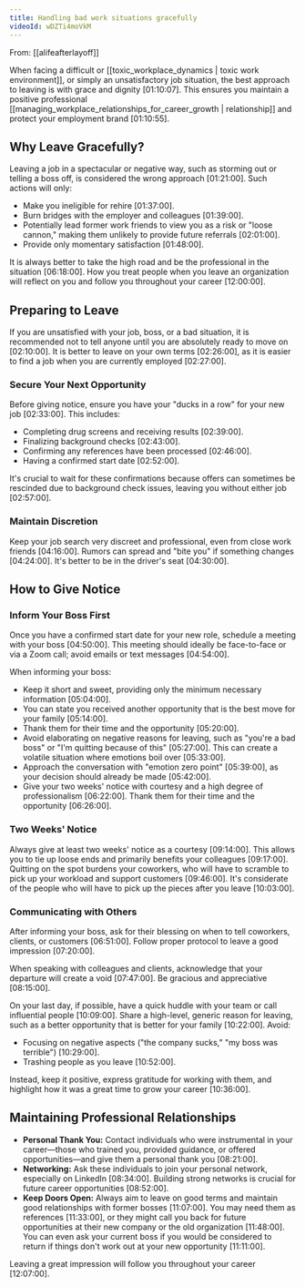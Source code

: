 ```yaml
---
title: Handling bad work situations gracefully
videoId: wDZTi4moVkM
---
```


From: [[alifeafterlayoff]] <br/> 

When facing a difficult or [[toxic_workplace_dynamics | toxic work environment]], or simply an unsatisfactory job situation, the best approach to leaving is with grace and dignity <a class="yt-timestamp" data-t="01:10:07">[01:10:07]</a>. This ensures you maintain a positive professional [[managing_workplace_relationships_for_career_growth | relationship]] and protect your employment brand <a class="yt-timestamp" data-t="01:10:55">[01:10:55]</a>.

## Why Leave Gracefully?

Leaving a job in a spectacular or negative way, such as storming out or telling a boss off, is considered the wrong approach <a class="yt-timestamp" data-t="01:21:00">[01:21:00]</a>. Such actions will only:
*   Make you ineligible for rehire <a class="yt-timestamp" data-t="01:37:00">[01:37:00]</a>.
*   Burn bridges with the employer and colleagues <a class="yt-timestamp" data-t="01:39:00">[01:39:00]</a>.
*   Potentially lead former work friends to view you as a risk or "loose cannon," making them unlikely to provide future referrals <a class="yt-timestamp" data-t="02:01:00">[02:01:00]</a>.
*   Provide only momentary satisfaction <a class="yt-timestamp" data-t="01:48:00">[01:48:00]</a>.

It is always better to take the high road and be the professional in the situation <a class="yt-timestamp" data-t="06:18:00">[06:18:00]</a>. How you treat people when you leave an organization will reflect on you and follow you throughout your career <a class="yt-timestamp" data-t="12:00:00">[12:00:00]</a>.

## Preparing to Leave

If you are unsatisfied with your job, boss, or a bad situation, it is recommended not to tell anyone until you are absolutely ready to move on <a class="yt-timestamp" data-t="02:10:00">[02:10:00]</a>. It is better to leave on your own terms <a class="yt-timestamp" data-t="02:26:00">[02:26:00]</a>, as it is easier to find a job when you are currently employed <a class="yt-timestamp" data-t="02:27:00">[02:27:00]</a>.

### Secure Your Next Opportunity

Before giving notice, ensure you have your "ducks in a row" for your new job <a class="yt-timestamp" data-t="02:33:00">[02:33:00]</a>. This includes:
*   Completing drug screens and receiving results <a class="yt-timestamp" data-t="02:39:00">[02:39:00]</a>.
*   Finalizing background checks <a class="yt-timestamp" data-t="02:43:00">[02:43:00]</a>.
*   Confirming any references have been processed <a class="yt-timestamp" data-t="02:46:00">[02:46:00]</a>.
*   Having a confirmed start date <a class="yt-timestamp" data-t="02:52:00">[02:52:00]</a>.

It's crucial to wait for these confirmations because offers can sometimes be rescinded due to background check issues, leaving you without either job <a class="yt-timestamp" data-t="02:57:00">[02:57:00]</a>.

### Maintain Discretion

Keep your job search very discreet and professional, even from close work friends <a class="yt-timestamp" data-t="04:16:00">[04:16:00]</a>. Rumors can spread and "bite you" if something changes <a class="yt-timestamp" data-t="04:24:00">[04:24:00]</a>. It's better to be in the driver's seat <a class="yt-timestamp" data-t="04:30:00">[04:30:00]</a>.

## How to Give Notice

### Inform Your Boss First

Once you have a confirmed start date for your new role, schedule a meeting with your boss <a class="yt-timestamp" data-t="04:50:00">[04:50:00]</a>. This meeting should ideally be face-to-face or via a Zoom call; avoid emails or text messages <a class="yt-timestamp" data-t="04:54:00">[04:54:00]</a>.

When informing your boss:
*   Keep it short and sweet, providing only the minimum necessary information <a class="yt-timestamp" data-t="05:04:00">[05:04:00]</a>.
*   You can state you received another opportunity that is the best move for your family <a class="yt-timestamp" data-t="05:14:00">[05:14:00]</a>.
*   Thank them for their time and the opportunity <a class="yt-timestamp" data-t="05:20:00">[05:20:00]</a>.
*   Avoid elaborating on negative reasons for leaving, such as "you're a bad boss" or "I'm quitting because of this" <a class="yt-timestamp" data-t="05:27:00">[05:27:00]</a>. This can create a volatile situation where emotions boil over <a class="yt-timestamp" data-t="05:33:00">[05:33:00]</a>.
*   Approach the conversation with "emotion zero point" <a class="yt-timestamp" data-t="05:39:00">[05:39:00]</a>, as your decision should already be made <a class="yt-timestamp" data-t="05:42:00">[05:42:00]</a>.
*   Give your two weeks' notice with courtesy and a high degree of professionalism <a class="yt-timestamp" data-t="06:22:00">[06:22:00]</a>. Thank them for their time and the opportunity <a class="yt-timestamp" data-t="06:26:00">[06:26:00]</a>.

### Two Weeks' Notice

Always give at least two weeks' notice as a courtesy <a class="yt-timestamp" data-t="09:14:00">[09:14:00]</a>. This allows you to tie up loose ends and primarily benefits your colleagues <a class="yt-timestamp" data-t="09:17:00">[09:17:00]</a>. Quitting on the spot burdens your coworkers, who will have to scramble to pick up your workload and support customers <a class="yt-timestamp" data-t="09:46:00">[09:46:00]</a>. It's considerate of the people who will have to pick up the pieces after you leave <a class="yt-timestamp" data-t="10:03:00">[10:03:00]</a>.

### Communicating with Others

After informing your boss, ask for their blessing on when to tell coworkers, clients, or customers <a class="yt-timestamp" data-t="06:51:00">[06:51:00]</a>. Follow proper protocol to leave a good impression <a class="yt-timestamp" data-t="07:20:00">[07:20:00]</a>.

When speaking with colleagues and clients, acknowledge that your departure will create a void <a class="yt-timestamp" data-t="07:47:00">[07:47:00]</a>. Be gracious and appreciative <a class="yt-timestamp" data-t="08:15:00">[08:15:00]</a>.

On your last day, if possible, have a quick huddle with your team or call influential people <a class="yt-timestamp" data-t="10:09:00">[10:09:00]</a>. Share a high-level, generic reason for leaving, such as a better opportunity that is better for your family <a class="yt-timestamp" data-t="10:22:00">[10:22:00]</a>. Avoid:
*   Focusing on negative aspects ("the company sucks," "my boss was terrible") <a class="yt-timestamp" data-t="10:29:00">[10:29:00]</a>.
*   Trashing people as you leave <a class="yt-timestamp" data-t="10:52:00">[10:52:00]</a>.

Instead, keep it positive, express gratitude for working with them, and highlight how it was a great time to grow your career <a class="yt-timestamp" data-t="10:36:00">[10:36:00]</a>.

## Maintaining Professional Relationships

*   **Personal Thank You:** Contact individuals who were instrumental in your career—those who trained you, provided guidance, or offered opportunities—and give them a personal thank you <a class="yt-timestamp" data-t="08:21:00">[08:21:00]</a>.
*   **Networking:** Ask these individuals to join your personal network, especially on LinkedIn <a class="yt-timestamp" data-t="08:34:00">[08:34:00]</a>. Building strong networks is crucial for future career opportunities <a class="yt-timestamp" data-t="08:52:00">[08:52:00]</a>.
*   **Keep Doors Open:** Always aim to leave on good terms and maintain good relationships with former bosses <a class="yt-timestamp" data-t="11:07:00">[11:07:00]</a>. You may need them as references <a class="yt-timestamp" data-t="11:33:00">[11:33:00]</a>, or they might call you back for future opportunities at their new company or the old organization <a class="yt-timestamp" data-t="11:48:00">[11:48:00]</a>. You can even ask your current boss if you would be considered to return if things don't work out at your new opportunity <a class="yt-timestamp" data-t="11:11:00">[11:11:00]</a>.

Leaving a great impression will follow you throughout your career <a class="yt-timestamp" data-t="12:07:00">[12:07:00]</a>.